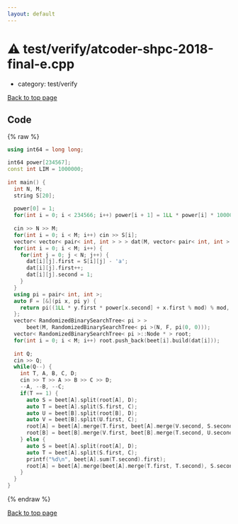```yaml
---
layout: default
---
```


<!-- mathjax config similar to math.stackexchange -->
<script type="text/javascript" async
  src="https://cdnjs.cloudflare.com/ajax/libs/mathjax/2.7.5/MathJax.js?config=TeX-MML-AM_CHTML">
</script>
<script type="text/x-mathjax-config">
  MathJax.Hub.Config({
    TeX: { equationNumbers: { autoNumber: "AMS" }},
    tex2jax: {
      inlineMath: [ ['$','$'] ],
      processEscapes: true
    },
    "HTML-CSS": { matchFontHeight: false },
    displayAlign: "left",
    displayIndent: "2em"
  });
</script>

<script type="text/javascript" src="https://cdnjs.cloudflare.com/ajax/libs/jquery/3.4.1/jquery.min.js"></script>
<script src="https://cdn.jsdelivr.net/npm/jquery-balloon-js@1.1.2/jquery.balloon.min.js" integrity="sha256-ZEYs9VrgAeNuPvs15E39OsyOJaIkXEEt10fzxJ20+2I=" crossorigin="anonymous"></script>
<script type="text/javascript" src="../../../assets/js/copy-button.js"></script>
<link rel="stylesheet" href="../../../assets/css/copy-button.css" />


# :warning: test/verify/atcoder-shpc-2018-final-e.cpp
* category: test/verify


[Back to top page](../../../index.html)



## Code
{% raw %}
```cpp
using int64 = long long;

int64 power[234567];
const int LIM = 1000000;
 
int main() {
  int N, M;
  string S[20];
 
  power[0] = 1;
  for(int i = 0; i < 234566; i++) power[i + 1] = 1LL * power[i] * 1000000 % mod;
 
  cin >> N >> M;
  for(int i = 0; i < M; i++) cin >> S[i];
  vector< vector< pair< int, int > > > dat(M, vector< pair< int, int > >(N));
  for(int i = 0; i < M; i++) {
    for(int j = 0; j < N; j++) {
      dat[i][j].first = S[i][j] - 'a';
      dat[i][j].first++;
      dat[i][j].second = 1;
    }
  }
  using pi = pair< int, int >;
  auto F = [&](pi x, pi y) {
    return pi((1LL * y.first * power[x.second] + x.first % mod) % mod, x.second + y.second);
  };
  vector< RandomizedBinarySearchTree< pi > >
      beet(M, RandomizedBinarySearchTree< pi >(N, F, pi(0, 0)));
  vector< RandomizedBinarySearchTree< pi >::Node * > root;
  for(int i = 0; i < M; i++) root.push_back(beet[i].build(dat[i]));
  
  int Q;
  cin >> Q;
  while(Q--) {
    int T, A, B, C, D;
    cin >> T >> A >> B >> C >> D;
    --A, --B, --C;
    if(T == 1) {
      auto S = beet[A].split(root[A], D);
      auto T = beet[A].split(S.first, C);
      auto U = beet[B].split(root[B], D);
      auto V = beet[B].split(U.first, C);
      root[A] = beet[A].merge(T.first, beet[A].merge(V.second, S.second));
      root[B] = beet[B].merge(V.first, beet[B].merge(T.second, U.second));
    } else {
      auto S = beet[A].split(root[A], D);
      auto T = beet[A].split(S.first, C);
      printf("%d\n", beet[A].sum(T.second).first);
      root[A] = beet[A].merge(beet[A].merge(T.first, T.second), S.second);
    }
  }
}

```
{% endraw %}

[Back to top page](../../../index.html)

